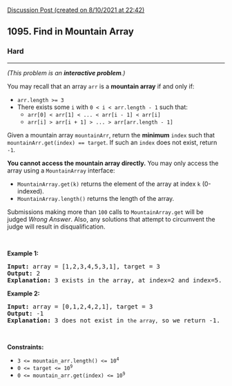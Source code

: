 [Discussion Post (created on 8/10/2021 at 22:42)](https://leetcode.com/problems/find-in-mountain-array/discuss/1566831/JAVA-SOLUTION-or-Binary-Search-Easy-or-Fastest)  
<h2>1095. Find in Mountain Array</h2><h3>Hard</h3><hr><div><p><em>(This problem is an <strong>interactive problem</strong>.)</em></p>

<p>You may recall that an array <code>arr</code> is a <strong>mountain array</strong> if and only if:</p>

<ul>
	<li><code>arr.length &gt;= 3</code></li>
	<li>There exists some <code>i</code> with <code>0 &lt; i &lt; arr.length - 1</code> such that:
	<ul>
		<li><code>arr[0] &lt; arr[1] &lt; ... &lt; arr[i - 1] &lt; arr[i]</code></li>
		<li><code>arr[i] &gt; arr[i + 1] &gt; ... &gt; arr[arr.length - 1]</code></li>
	</ul>
	</li>
</ul>

<p>Given a mountain array <code>mountainArr</code>, return the <strong>minimum</strong> <code>index</code> such that <code>mountainArr.get(index) == target</code>. If such an <code>index</code> does not exist, return <code>-1</code>.</p>

<p><strong>You cannot access the mountain array directly.</strong> You may only access the array using a <code>MountainArray</code> interface:</p>

<ul>
	<li><code>MountainArray.get(k)</code> returns the element of the array at index <code>k</code> (0-indexed).</li>
	<li><code>MountainArray.length()</code> returns the length of the array.</li>
</ul>

<p>Submissions making more than <code>100</code> calls to <code>MountainArray.get</code> will be judged <em>Wrong Answer</em>. Also, any solutions that attempt to circumvent the judge will result in disqualification.</p>

<p>&nbsp;</p>
<p><strong>Example 1:</strong></p>

<pre><strong>Input:</strong> array = [1,2,3,4,5,3,1], target = 3
<strong>Output:</strong> 2
<strong>Explanation:</strong> 3 exists in the array, at index=2 and index=5. Return the minimum index, which is 2.</pre>

<p><strong>Example 2:</strong></p>

<pre><strong>Input:</strong> array = [0,1,2,4,2,1], target = 3
<strong>Output:</strong> -1
<strong>Explanation:</strong> 3 does not exist in <code>the array,</code> so we return -1.
</pre>

<p>&nbsp;</p>
<p><strong>Constraints:</strong></p>

<ul>
	<li><code>3 &lt;= mountain_arr.length() &lt;= 10<sup>4</sup></code></li>
	<li><code>0 &lt;= target &lt;= 10<sup>9</sup></code></li>
	<li><code>0 &lt;= mountain_arr.get(index) &lt;= 10<sup>9</sup></code></li>
</ul>
</div>